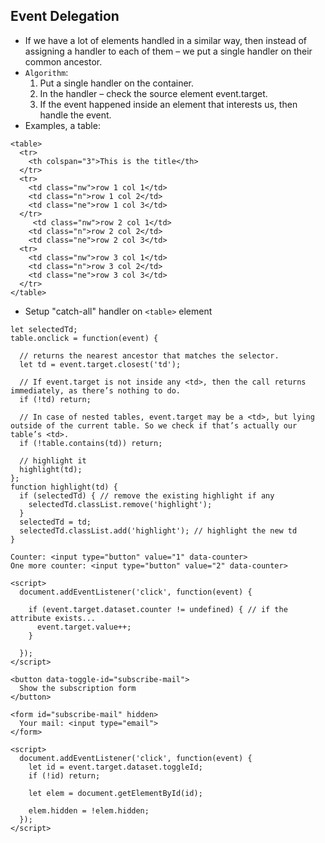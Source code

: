 ## Event Delegation
- If we have a lot of elements handled in a similar way, then instead of assigning a handler to each of them – we put a single handler on their common ancestor.
- `Algorithm`:
   1. Put a single handler on the container.
   2. In the handler – check the source element event.target.
   3. If the event happened inside an element that interests us, then handle the event.
- Examples, a table:

```
<table>
  <tr>
    <th colspan="3">This is the title</th>
  </tr>
  <tr>
    <td class="nw">row 1 col 1</td>
    <td class="n">row 1 col 2</td>
    <td class="ne">row 1 col 3</td>
  </tr>
     <td class="nw">row 2 col 1</td>
    <td class="n">row 2 col 2</td>
    <td class="ne">row 2 col 3</td>
  <tr>
    <td class="nw">row 3 col 1</td>
    <td class="n">row 3 col 2</td>
    <td class="ne">row 3 col 3</td>
  </tr>
</table>
```
- Setup "catch-all" handler on `<table>` element

```
let selectedTd;
table.onclick = function(event) {
  
  // returns the nearest ancestor that matches the selector. 
  let td = event.target.closest('td'); 
  
  // If event.target is not inside any <td>, then the call returns immediately, as there’s nothing to do.
  if (!td) return; 

  // In case of nested tables, event.target may be a <td>, but lying outside of the current table. So we check if that’s actually our table’s <td>.
  if (!table.contains(td)) return; 

  // highlight it
  highlight(td); 
};
function highlight(td) {
  if (selectedTd) { // remove the existing highlight if any
    selectedTd.classList.remove('highlight');
  }
  selectedTd = td;
  selectedTd.classList.add('highlight'); // highlight the new td
}

```


```
Counter: <input type="button" value="1" data-counter>
One more counter: <input type="button" value="2" data-counter>

<script>
  document.addEventListener('click', function(event) {

    if (event.target.dataset.counter != undefined) { // if the attribute exists...
      event.target.value++;
    }

  });
</script>
```
```
<button data-toggle-id="subscribe-mail">
  Show the subscription form
</button>

<form id="subscribe-mail" hidden>
  Your mail: <input type="email">
</form>

<script>
  document.addEventListener('click', function(event) {
    let id = event.target.dataset.toggleId;
    if (!id) return;

    let elem = document.getElementById(id);

    elem.hidden = !elem.hidden;
  });
</script>

```

